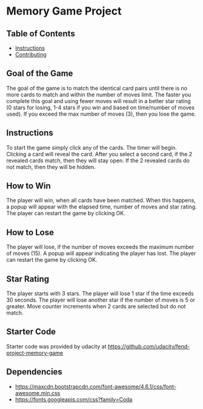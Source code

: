 # Memory Game Project

## Table of Contents

* [Instructions](#instructions)
* [Contributing](#contributing)

## Goal of the Game
The goal of the game is to match the identical card pairs until there is no more
cards to match and within the number of moves limit. The faster you complete this
goal and using fewer moves will result in a better star rating (0 stars for 
losing, 1-4 stars if you win and based on time/number of moves used). If you exceed
the max number of moves (3), then you lose the game.

## Instructions

To start the game simply click any of the cards. The timer will begin. Clicking a card
will reveal the card. After you select a second card, if the 2 revealed cards match, then
they will stay open. If the 2 revealed cards do not match, then they will be hidden.

## How to Win
The player will win, when all cards have been matched. When this happens, a popup will appear
with the elapsed time, number of moves and star rating. The player can restart the game by
clicking OK.

## How to Lose
The player will lose, if the number of moves exceeds the maximum number of moves (15).
A popup will appear indicating the player has lost. The player can restart the game by
clicking OK.

## Star Rating
The player starts with 3 stars. The player will lose 1 star if the time exceeds 30 seconds.
The player will lose another star if the number of moves is 5 or greater. Move counter increments
when 2 cards are selected but do not match.

## Starter Code

Starter code was provided by udacity at https://github.com/udacity/fend-project-memory-game

## Dependencies
- https://maxcdn.bootstrapcdn.com/font-awesome/4.6.1/css/font-awesome.min.css
- https://fonts.googleapis.com/css?family=Coda
